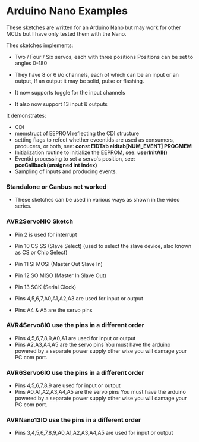 # Arduino Nano Examples

These sketches are written for an Arduino Nano but may work for other MCUs but I have only tested them with the Nano.

Thes sketches implements:
* Two / Four / Six servos, each with three positions
   Positions can be set to angles 0-180
   
* They have 8 or 6  i/o channels, each of which can be an input or an output,
   If an output it may be solid, pulse or flashing.

* It now supports toggle for the input channels
  
* It also now support 13 input & outputs

It demonstrates: 
* CDI
* memstruct of EEPROM reflecting the CDI structure
* setting flags to refect whether eveentids are used as consumers, producers, or both, see: **const EIDTab eidtab[NUM_EVENT] PROGMEM**
* Initialization routine to initialize the EEPROM, see: **userInitAll()**
* Eventid processing to set a servo's position, see: **pceCallback(unsigned int index)**
* Sampling of inputs and producing events.

### Standalone or Canbus net worked
  - These sketches can be used in various ways as shown in the video series.

### AVR2ServoNIO Sketch
  - Pin 2 is used for interrupt
  - Pin 10 CS SS (Slave Select) (used to select the slave device, also known as CS or Chip Select)
  - Pin 11 SI MOSI (Master Out Slave In)
  - Pin 12 SO MISO (Master In Slave Out)
  - Pin 13 SCK (Serial Clock)

  - Pins 4,5,6,7,A0,A1,A2,A3 are used for input or output
  - Pins A4 & A5 are the servo pins

### AVR4Servo8IO use the pins in a different order
  - Pins 4,5,6,7,8,9,A0,A1 are used for input or output
  - Pins A2,A3,A4,A5 are the servo pins
You must have the arduino powered by a separate power supply other wise you will damage your PC com port.

### AVR6Servo6IO use the pins in a different order
  - Pins 4,5,6,7,8,9 are used for input or output
  - Pins A0,A1,A2,A3,A4,A5 are the servo pins
You must have the arduino powered by a separate power supply other wise you will damage your PC com port.

### AVRNano13IO use the pins in a different order
  - Pins 3,4,5,6,7,8,9,A0,A1,A2,A3,A4,A5 are used for input or output
 

